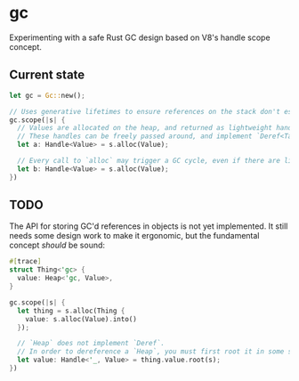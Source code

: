 # gc

Experimenting with a safe Rust GC design based on V8's handle scope concept.

## Current state

```rust
let gc = Gc::new();

// Uses generative lifetimes to ensure references on the stack don't escape their scope
gc.scope(|s| {
  // Values are allocated on the heap, and returned as lightweight handles
  // These handles can be freely passed around, and implement `Deref<Target = T>`.
  let a: Handle<Value> = s.alloc(Value);

  // Every call to `alloc` may trigger a GC cycle, even if there are live references.
  let b: Handle<Value> = s.alloc(Value);
})
```

## TODO

The API for storing GC'd references in objects is not yet implemented. It still needs some design work to make it ergonomic, but the fundamental concept _should_ be sound:

```rust
#[trace]
struct Thing<'gc> {
  value: Heap<'gc, Value>,
}

gc.scope(|s| {
  let thing = s.alloc(Thing {
    value: s.alloc(Value).into()
  });

  // `Heap` does not implement `Deref`.
  // In order to dereference a `Heap`, you must first root it in some scope:
  let value: Handle<'_, Value> = thing.value.root(s);
})
```
